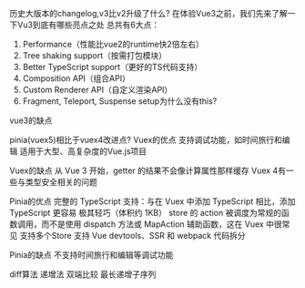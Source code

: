 历史大版本的changelog,v3比v2升级了什么?
  在体验Vue3之前，我们先来了解一下Vu3到底有哪些亮点之处
  总共有6大点：
  1. Performance（性能比vue2的runtime快2倍左右）
  2. Tree shaking support（按需打包模块）
  3. Better TypeScript support（更好的TS代码支持）
  4. Composition API（组合API）
  5. Custom Renderer API（自定义渲染API）
  6. Fragment, Teleport, Suspense
setup为什么没有this?
<!-- 生命周期 -->
<!-- 组件传参方式 -->
vue3的缺点


pinia(vuex5)相比于vuex4改进点?
  Vuex的优点
    支持调试功能，如时间旅行和编辑
    适用于大型、高复杂度的Vue.js项目

  Vuex的缺点
    从 Vue 3 开始，getter 的结果不会像计算属性那样缓存
    Vuex 4有一些与类型安全相关的问题

  Pinia的优点
    完整的 TypeScript 支持：与在 Vuex 中添加 TypeScript 相比，添加 TypeScript 更容易
    极其轻巧（体积约 1KB）
    store 的 action 被调度为常规的函数调用，而不是使用 dispatch 方法或 MapAction 辅助函数，这在 Vuex 中很常见
    支持多个Store
    支持 Vue devtools、SSR 和 webpack 代码拆分

  Pinia的缺点
    不支持时间旅行和编辑等调试功能



diff算法
  递增法
  双端比较
  最长递增子序列
